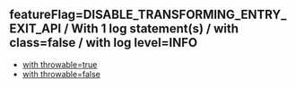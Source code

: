 ## featureFlag=DISABLE_TRANSFORMING_ENTRY_EXIT_API / With 1 log statement(s) / with class=false / with log level=INFO

* [with throwable=true](throwable-true/index.md)
* [with throwable=false](throwable-false/index.md)


